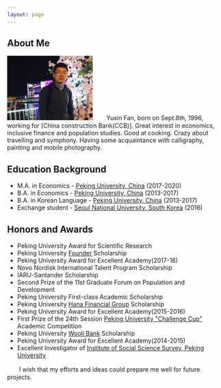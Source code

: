 ```yaml
---
layout: page
---
```


## About Me

<img src="/images/fyxhg.png" class="floatpic" width="200" height="150">
　　Yuxin Fan, born on Sept.8th, 1996, working for [China construction Bank(CCB)]. Great interest in economics, inclusive finance and population studies.  
  Good at cooking. Crazy about travelling and symphony. Having some acquaintance with calligraphy, painting and mobile photography. 

## Education Background
* M.A. in Economics - [Peking University, China] (2017-2020)
* B.A. in Economics - [Peking University, China] (2013-2017)
* B.A. in Korean Language - [Peking University, China] (2013-2017) 
* Exchange student - [Seoul National University, South Korea] (2016)     

## Honors and Awards

* Peking University Award for Scientific Research
* Peking University [Founder] Scholarship
* Peking University Award for Excellent Academy(2017-18)
* Novo Nordisk International Talent Program Scholarship
* IARU-Santander Scholarship
* Second Prize of the 11st Graduate Forum on Population and Development
* Peking University First-class Academic Scholarship
* Peking University [Hana Financial Group] Scholarship
* Peking University Award for Excellent Academy(2015-2016)
* First Prize of the 24th Session [Peking University "Challenge Cup"] Academic Competition
* Peking University [Wooli Bank] Scholarship 
* Peking University Award for Excellent Academy(2014-2015)
* Excellent Investigator of [Institute of Social Science Survey, Peking University]
  

　　I wish that my efforts and ideas could prepare me well for future projects. 




[School of Foreign Languages, Peking University]:http://sfl.pku.edu.cn/
[National School of Development, Peking University]:http://www.nsd.pku.edu.cn/
[Seoul National University, South Korea]:http://www.snu.ac.kr/
[Peking University, China]:http://www.pku.edu.cn/
[PKU, China]:http://www.pku.edu.cn/
[Institute of Social Science Survey, Peking University]:http://www.isss.edu.cn/
[Peking University "Challenge Cup"]:http://www.tiaozhanbei.net/d1711/
[Hana Financial Group]:http://www.hanafn.com/
[Wooli Bank]:http://www.wooribank.com
[China construction Bank(CCB)]:http://group.ccb.com
[Founder]:http://www.founder.com/
